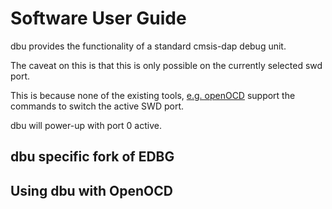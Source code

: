 # Software User Guide

dbu provides the functionality of a standard cmsis-dap debug unit.

The caveat on this is that this is only possible on the currently selected swd port.

This is because none of the existing tools, [e.g. openOCD](#using-dbu-with-openocd) support the commands to switch the active SWD port.

dbu will power-up with port 0 active.  

## dbu specific fork of EDBG


## Using dbu with OpenOCD

